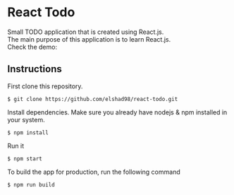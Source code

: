 # React Todo

Small TODO application that is created using React.js.  
The main purpose of this application is to learn React.js.  
Check the demo:   

## Instructions

First clone this repository.  
```
$ git clone https://github.com/elshad98/react-todo.git
```  
Install dependencies. Make sure you already have nodejs & npm installed in your system.  
```
$ npm install
```  
Run it
```
$ npm start
```  
To build the app for production, run the following command  
```
$ npm run build
```  
